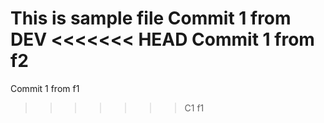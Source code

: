 This is sample file
Commit 1 from DEV
<<<<<<< HEAD
Commit 1 from f2
=======
Commit 1 from f1
>>>>>>> C1 f1
